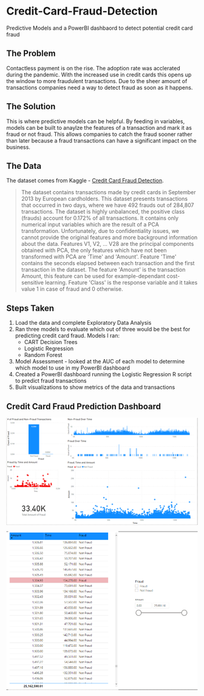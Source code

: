 # Credit-Card-Fraud-Detection
Predictive Models and a PowerBI dashbaord to detect potential credit card fraud

## The Problem
Contactless payment is on the rise. The adoption rate was acclerated during the pandemic. With the increased use in credit cards this opens up the window to more fraudulent transactions. Due to the sheer amount of transactions companies need a way to detect fraud as soon as it happens.

## The Solution
This is where predictive models can be helpful. By feeding in variables, models can be built to anaylze the features of a transaction and mark it as fraud or not fraud. This allows companies to catch the fraud sooner rather than later because a fraud transactions can have a significant impact on the business.

## The Data
The dataset comes from Kaggle - [Credit Card Fraud Detection](https://www.kaggle.com/mlg-ulb/creditcardfraud). 

> The dataset contains transactions made by credit cards in September 2013 by European cardholders.
> This dataset presents transactions that occurred in two days, where we have 492 frauds out of 284,807 transactions. The dataset is highly unbalanced, the positive class (frauds) account for 0.172% of all transactions.
> It contains only numerical input variables which are the result of a PCA transformation. Unfortunately, due to confidentiality issues, we cannot provide the original features and more background information about the data. Features V1, V2, … V28 are the principal components obtained with PCA, the only features which have not been transformed with PCA are 'Time' and 'Amount'. Feature 'Time' contains the seconds elapsed between each transaction and the first transaction in the dataset. The feature 'Amount' is the transaction Amount, this feature can be used for example-dependant cost-sensitive learning. Feature 'Class' is the response variable and it takes value 1 in case of fraud and 0 otherwise.

## Steps Taken
1. Load the data and complete Exploratory Data Analysis
2. Ran three models to evaluate which out of three would be the best for predicting credit card fraud. Models I ran:
	* CART Decision Trees
	* Logistic Regression
	* Random Forest
3. Model Assessment - looked at the AUC of each model to determine which model to use in my PowerBI dashboard
4. Created a PowerBI dashboard running the Logistic Regression R script to predict fraud transactions
5. Built visualizations to show metrics of the data and transactions

## Credit Card Fraud Prediction Dashboard
![CCTransaction Metrics](https://github.com/KianaDean/Credit-Card-Fraud-Detection/blob/fc06761b649699883b386ea884c8bbcb5311cee3/images/CCFraudMetrics.PNG)

![CCTransaction Metrics](https://github.com/KianaDean/Credit-Card-Fraud-Detection/blob/fc06761b649699883b386ea884c8bbcb5311cee3/images/CCFraudTransactions.PNG)

